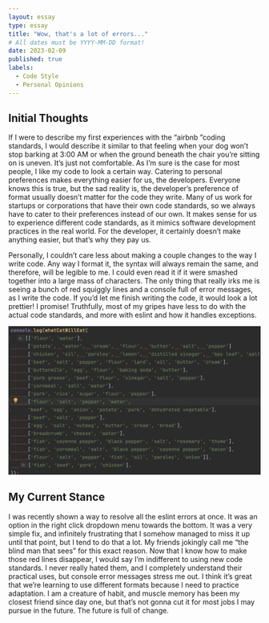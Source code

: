 ```yaml
---
layout: essay
type: essay
title: "Wow, that's a lot of errors..."
# All dates must be YYYY-MM-DD format!
date: 2023-02-09
published: true
labels:
  - Code Style
  - Personal Opinions
---
```


## Initial Thoughts
If I were to describe my first experiences with the “airbnb ”coding standards, I would describe it similar to that feeling when your dog won’t stop barking at 3:00 AM or when the ground beneath the chair you’re sitting on is uneven. It’s just not comfortable. As I’m sure is the case for most people, I like my code to look a certain way. Catering to personal preferences makes everything easier for us, the developers. Everyone knows this is true, but the sad reality is, the developer’s preference of format usually doesn’t matter for the code they write. Many of us work for startups or corporations that have their own code standards, so we always have to cater to their preferences instead of our own. It makes sense for us to experience different code standards, as it mimics software development practices in the real world. For the developer, it certainly doesn’t make anything easier, but that’s why they pay us.

Personally, I couldn’t care less about making a couple changes to the way I write code. Any way I format it, the syntax will always remain the same, and therefore, will be legible to me. I could even read it if it were smashed together into a large mass of characters. The only thing that really irks me is seeing a bunch of red squiggly lines and a console full of error messages, as I write the code. If you’d let me finish writing the code, it would look a lot prettier! I promise! Truthfully, most of my gripes have less to do with the actual code standards, and more with eslint and how it handles exceptions.

<div class="text-center p-4">
  <img width="620px" 
       src="../img/WowErrors/error.png"
       class="img-thumbnail" >
</div>

## My Current Stance

I was recently shown a way to resolve all the eslint errors at once. It was an option in the right click dropdown menu towards the bottom. It was a very simple fix, and infinitely frustrating that I somehow managed to miss it up until that point, but I tend to do that a lot. My friends jokingly call me “the blind man that sees” for this exact reason. Now that I know how to make those red lines disappear, I would say I’m indifferent to using new code standards. I never really hated them, and I completely understand their practical uses, but console error messages stress me out. I think it’s great that we’re learning to use different formats because I need to practice adaptation. I am a creature of habit, and muscle memory has been my closest friend since day one, but that’s not gonna cut it for most jobs I may pursue in the future. The future is full of change.
